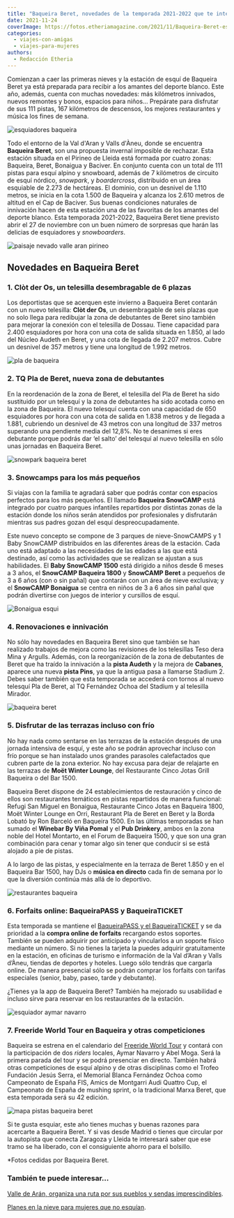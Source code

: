 ```yaml
---
title: "Baqueira Beret, novedades de la temporada 2021-2022 que te interesa conocer"
date: 2021-11-24
coverImage: https://fotos.etheriamagazine.com/2021/11/Baqueira-Beret-esquiadores.jpg
categories: 
  - viajes-con-amigas
  - viajes-para-mujeres
authors: 
  - Redacción Etheria
---
```


Comienzan a caer las primeras nieves y la estación de esquí de Baqueira Beret ya está preparada para recibir a los amantes del deporte blanco. Este año, además, cuenta con muchas novedades: más kilómetros innivados, nuevos remontes y bonos, espacios para niños... Prepárate para disfrutar de sus 111 pistas, 167 kilómetros de descensos, los mejores restaurantes y música los fines de semana.

![esquiadores baqueira](https://fotos.etheriamagazine.com/2021/11/Baqueira-Beret-esquiadores.jpg "Esquiadores en las pistas de Baqueira Beret.")

Todo el entorno de la Val d'Aran y Valls d'Àneu, donde se encuentra **Baqueira Beret**, 
son una propuesta invernal imposible de rechazar. Esta estación situada en el Pirineo de 
Lleida está formada por cuatro zonas: Baqueira, Beret, Bonaigua y Baciver. En conjunto 
cuenta con un total de 111 pistas para esquí alpino y snowboard, además de 7 kilómetros 
de circuito de esquí nórdico, _snowpark_, y _boardercross_, distribuido en un área 
esquiable de 2.273 de hectáreas. El dominio, con un desnivel de 1.110 metros, se inicia 
en la cota 1.500 de Baqueira y alcanza los 2.610 metros de altitud en el Cap de Baciver. 
Sus buenas condiciones naturales de innivación hacen de esta estación una de las 
favoritas de los amantes del deporte blanco. Esta temporada 2021-2022, Baqueira Beret 
tiene previsto abrir el 27 de noviembre con un buen número de sorpresas que harán las 
delicias de esquiadores y _snowboarders_. 

![paisaje nevado valle aran pirineo](https://fotos.etheriamagazine.com/2021/11/paisaje-nevado-Val-Aran.jpg "Paisaje nevado de Val d'Aran.")

## Novedades en Baqueira Beret

### 1\. Clòt der Os, un telesilla desembragable de 6 plazas

Los deportistas que se acerquen este invierno a Baqueira Beret contarán con un nuevo 
telesilla: **Clòt der Os**, un desembragable de seis plazas que no solo llega para 
redibujar la zona de debutantes de Beret sino también para mejorar la conexión con el 
telesilla de Dossau. Tiene capacidad para 2.400 esquiadores por hora con una cota de 
salida situada en 1.850, al lado del Núcleo Audeth en Beret, y una cota de llegada de 
2.207 metros. Cubre un desnivel de 357 metros y tiene una longitud de 1.992 metros. 

![pla de baqueira](https://fotos.etheriamagazine.com/2021/11/Pla-Baqueira.jpg "Pla de Baqueira.")

### 2\. TQ Pla de Beret, nueva zona de debutantes

En la reordenación de la zona de Beret, el telesilla del Pla de Beret ha sido sustituido 
por un telesquí y la zona de debutantes ha sido acotada como en la zona de Baqueira. El 
nuevo telesquí cuenta con una capacidad de 650 esquiadores por hora con una cota de 
salida en 1.838 metros y de llegada a 1.881, cubriendo un desnivel de 43 metros con una 
longitud de 337 metros superando una pendiente media del 12,8%. No te desanimes si eres 
debutante porque podrás dar ‘el salto’ del telesquí al nuevo telesilla en sólo unas 
jornadas en Baqueira Beret. 

![snowpark baqueira beret](https://fotos.etheriamagazine.com/2021/11/snow-park-baqueira.jpg "Los niños también se divierten en Baqueira Beret.")

### 3\. Snowcamps para los más pequeños

Si viajas con la familia te agradará saber que podrás contar con espacios perfectos para 
los más pequeños. El llamado **Baqueira SnowCAMP** está integrado por cuatro parques 
infantiles repartidos por distintas zonas de la estación donde los niños serán atendidos 
por profesionales y disfrutarán mientras sus padres gozan del esquí despreocupadamente. 

Este nuevo concepto se compone de 3 parques de nieve-SnowCAMPS y 1 Baby SnowCAMP 
distribuidos en las diferentes áreas de la estación. Cada uno está adaptado a las 
necesidades de las edades a las que está destinado, así como las actividades que se 
realizan se ajustan a sus habilidades. El **Baby SnowCAMP 1500** está dirigido a niños 
desde 6 meses a 3 años, el **SnowCAMP Baqueira 1800** y **SnowCAMP Beret** a pequeños de 
3 a 6 años (con o sin pañal) que contarán con un área de nieve exclusiva; y el 
**SnowCAMP Bonaigua** se centra en niños de 3 a 6 años sin pañal que podrán divertirse 
con juegos de interior y cursillos de esquí. 

![Bonaigua esqui](https://fotos.etheriamagazine.com/2021/11/Bonaigua-pistas-esqui.jpg "Pistas de Bonaigua.")

### 4\. Renovaciones e innivación

No sólo hay novedades en Baqueira Beret sino que también se han realizado trabajos de 
mejora como las revisiones de los telesillas Teso dera Mina y Argulls. Además, con la 
reorganización de la zona de debutantes de Beret que ha traído la innivación a la 
**pista Audeth** y la mejora de **Cabanes**, aparece una nueva **pista Pins**, ya que la 
antigua pasa a llamarse Stadium 2. Debes saber también que esta temporada se accederá 
con tornos al nuevo telesquí Pla de Beret, al TQ Fernández Ochoa del Stadium y al 
telesilla Mirador. 

![baqueira beret](https://fotos.etheriamagazine.com/2021/11/Baqueira-Beret-pie-pistas.jpg "Un descanso antes de continuar por las vertiginosas pistas de Baqueira Beret.")

### 5\. Disfrutar de las terrazas incluso con frío

No hay nada como sentarse en las terrazas de la estación después de una jornada 
intensiva de esquí, y este año se podrán aprovechar incluso con frío porque se han 
instalado unos grandes parasoles calefactados que cubren parte de la zona exterior. No 
hay excusa para dejar de relajarte en las terrazas de **Moët Winter Lounge**, del 
Restaurante Cinco Jotas Grill Baqueira o del Bar 1500. 

Baqueira Beret dispone de 24 establecimientos de restauración y cinco de ellos son 
restaurantes temáticos en pistas repartidos de manera funcional: Refugi San Miguel en 
Bonaigua, Restaurante Cinco Jotas en Baqueira 1800, Moët Winter Lounge en Orri, 
Restaurant Pla de Beret en Beret y la Borda Lobató by Ron Barceló en Baqueira 1500. En 
las últimas temporadas se han sumado el **Winebar By Viña Pomal** y el **Pub Drinkery**, 
ambos en la zona noble del Hotel Montarto, en el Forum de Baqueira 1500, y que son una 
gran combinación para cenar y tomar algo sin tener que conducir si se está alojado a pie 
de pistas. 

A lo largo de las pistas, y especialmente en la terraza de Beret 1.850 y en el Baqueira 
Bar 1500, hay DJs o **música en directo** cada fin de semana por lo que la diversión 
continúa más allá de lo deportivo. 

![restaurantes baqueira](https://fotos.etheriamagazine.com/2021/11/restaurantes-baqueira.jpg "Baqueira Beret dispone de 24 establecimientos de restauración.")

### 6\. Forfaits online: BaqueiraPASS y BaqueiraTICKET

Esta temporada se mantiene el [BaqueiraPASS y el 
BaqueiraTICKET](https://fff.baqueira.es/shop/refills/new) y se da prioridad a la 
**compra online de forfaits** recargando estos soportes. También se pueden adquirir por 
anticipado y vincularlos a un soporte físico mediante un número. Si no tienes la tarjeta 
la puedes adquirir gratuitamente en la estación, en oficinas de turismo e información de 
la Val d’Aran y Valls d’Àneu, tiendas de deportes y hoteles. Luego sólo tendrás que 
cargarla online. De manera presencial sólo se podrán comprar los forfaits con tarifas 
especiales (senior, baby, paseo, tarde y debutante). 

¿Tienes ya la app de Baqueira Beret? También ha mejorado su usabilidad e incluso sirve 
para reservar en los restaurantes de la estación. 

![esquiador aymar navarro](https://fotos.etheriamagazine.com/2021/11/Esquiador-Freeride-Aymar-Navarro.jpg "Esquiador freeride Aymar Navarro.")

### 7\. Freeride World Tour en Baqueira y otras competiciones

Baqueira se estrena en el calendario del [Freeride World 
Tour](https://www.freerideworldtour.com/) y contará con la participación de dos _riders_ 
locales, Aymar Navarro y Abel Moga. Será la primera parada del tour y se podrá 
presenciar en directo. También habrá otras competiciones de esquí alpino y de otras 
disciplinas como el Trofeo Fundación Jesús Serra, el Memorial Blanca Fernández Ochoa 
como Campeonato de España FIS, Amics de Montgarri Audi Quattro Cup, el Campeonato de 
España de mushing sprint, o la tradicional Marxa Beret, que esta temporada será su 42 
edición. 

![mapa pistas baqueira beret](https://fotos.etheriamagazine.com/2021/11/mapa-pistas-baqueira-1.jpg "Mapa de pistas de Baqueira/Beret.")

Si te gusta esquiar, este año tienes muchas y buenas razones para acercarte a Baqueira 
Beret. Y si vas desde Madrid o tienes que circular por la autopista que conecta Zaragoza 
y Lleida te interesará saber que ese tramo se ha liberado, con el consiguiente ahorro 
para el bolsillo. 

\*Fotos cedidas por Baqueira Beret. 

### También te puede interesar...

[Valle de Arán, organiza una ruta por sus pueblos y sendas 
imprescindibles](https://etheriamagazine.com/2020/08/31/pueblos-y-rutas-imprescindibles-en-valle-aran/). 

[Planes en la nieve para mujeres que no 
esquían](https://etheriamagazine.com/2019/01/02/planes-en-la-nieve-para-mujeres-que-no-esquian/).
